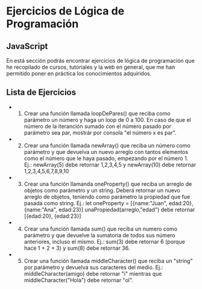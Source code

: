 # Ejercicios de Lógica de Programación

## JavaScript

En está sección podrás encontrar ejercicios de lógica de programación que he recopilado de cursos, tutoriales y la web en general, que me han permitido poner en práctica los conocimientos adquiridos. 

## Lista de Ejercicios 

- 1) Crear una función llamada loopDePares() que reciba como parámetro un número y haga un loop de 0 a 100. En caso de que el número de la iteranción sumado con el número pasado por parámetro sea par, mostrár por consola "el número x es par".

- 2) Crear una función llamada newArray() que reciba un número como parámetro y que devuelva un nuevo arreglo con tantos elementos como el número que le haya pasado, empezando por el número 1. Ej.: newArray(5) debe retornar 1,2,3,4,5 y newArray(10) debe retornar 1,2,3,4,5,6,7,8,9,10

- 3) Crear una función llamanda oneProperty() que reciba un arreglo de objetos como parámetro y un string. Deberá retornar un nuevo arreglo de objetos, teniendo como parámetro la propiedad que fue pasada como string. Ej.: let oneProperty = [{name:"Juan", edad:20}, {name:"Ana", edad:23}] unaPropiedad(arreglo,"edad") debe retornar [{edad:20}, {edad:23}]

- 4) Crear una función llamada sum() que reciba un numero como parámetro y que devuelve la sumatoria de todos sus número anteriores, incluso el mismo. Ej.: sum(3) debe retornar 6 (porque hace 1 + 2 + 3) y sum(8) debe retornar 36.

- 5) Crear una función llamada middleCharacter() que reciba un "string" por parámetro y devuelva sus caracteres del medio. Ej.: middleCharacter(amigo) debe retornar "i" mientras que middleCharacter("Hola") debe retornar "ol".




